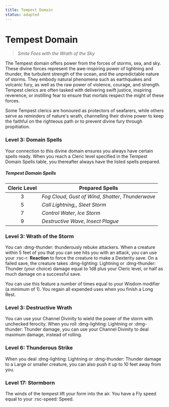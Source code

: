 ```yaml
---
title: Tempest Domain
status: adapted
---
```


# Tempest Domain

> *Smite Foes with the Wrath of the Sky*

The Tempest domain offers power from the forces of storms, sea, and sky. These divine forces represent the awe-inspiring power of lightning and thunder, the turbulent strength of the ocean, and the unpredictable nature of storms. They embody natural phenomena such as earthquakes and volcanic fury, as well as the raw power of violence, courage, and strength. Tempest clerics are often tasked with delivering swift justice, inspiring reverence, or instilling fear to ensure that mortals respect the might of these forces. 

Some Tempest clerics are honoured as protectors of seafarers, while others serve as reminders of nature's wrath, channelling their divine power to keep the faithful on the righteous path or to prevent divine fury through propitiation.

### Level 3: Domain Spells

Your connection to this divine domain ensures you always have certain spells ready. When you reach a Cleric level specified in the Tempest Domain Spells table, you thereafter always have the listed spells prepared.

##### Tempest Domain Spells

| Cleric Level | Prepared Spells |
| :-: | --- |
| 3 | *Fog Cloud*, *Gust of Wind*, *Shatter*, *Thunderwave* |
| 5 | *Call Lightning,*, *Sleet Storm* |
| 7 | *Control Water*, *Ice Storm* |
| 9 | *Destructive Wave*, *Insect Plague* |

### Level 3: Wrath of the Storm

You can :dmg-thunder: thunderously rebuke attackers. When a creature within 5 feet of you that you can see hits you with an attack, you can use your :rsc-r: **Reaction** to force the creature to make a Dexterity save. On a failed save, the creature takes :dmg-lighting: Lightning or :dmg-thunder: Thunder (your choice) damage equal to 1d8 plus your Cleric level, or half as much damage on a successful save. 

You can use this feature a number of times equal to your Wisdom modifier (a minimum of 1). You regain all expended uses when you finish a Long Rest.

### Level 3: Destructive Wrath

You can use your Channel Divinity to wield the power of the storm with unchecked ferocity. When you roll :dmg-lighting: Lightning or :dmg-thunder: Thunder damage, you can use your Channel Divinity to deal maximum damage, instead of rolling.

### Level 6: Thunderous Strike

When you deal :dmg-lighting: Lightning or :dmg-thunder: Thunder damage to a Large or smaller creature, you can also push it up to 10 feet away from you.

### Level 17: Stormborn

The winds of the tempest lift your form into the air. You have a Fly speed equal to your :rsc-speed: Speed.
